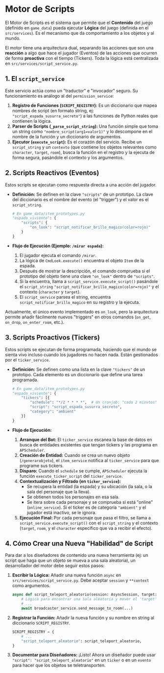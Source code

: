 # Motor de Scripts

El Motor de Scripts es el sistema que permite que el **Contenido** del juego (definido en `game_data`) pueda ejecutar **Lógica** del juego (definida en el `src/services`). Es el mecanismo que da comportamiento a los objetos y al mundo.

El motor tiene una arquitectura dual, separando las acciones que son una **reacción** a algo que hace el jugador (Eventos) de las acciones que ocurren de forma **proactiva** con el tiempo (Tickers). Toda la lógica está centralizada en `src/services/script_service.py`.

## 1. El `script_service`

Este servicio actúa como un "traductor" e "invocador" seguro. Su funcionamiento es análogo al del `permission_service`:

1.  **Registro de Funciones (`SCRIPT_REGISTRY`):** Es un diccionario que mapea nombres de script (en formato string, ej: `"script_espada_susurra_secreto"`) a las funciones de Python reales que contienen la lógica.
2.  **Parser de Scripts (`_parse_script_string`):** Una función simple que toma un string como `"nombre_script(arg1=valor1)"` y lo descompone en el nombre de la función y un diccionario de argumentos.
3.  **Ejecutor (`execute_script`):** Es el corazón del servicio. Recibe un `script_string` y un `contexto` (que contiene los objetos relevantes como `character`, `target`, `room`), busca la función en el registro y la ejecuta de forma segura, pasándole el contexto y los argumentos.

## 2. Scripts Reactivos (Eventos)

Estos scripts se ejecutan como respuesta directa a una acción del jugador.

*   **Definición:** Se definen en la clave `"scripts"` de un prototipo. La clave del diccionario es el nombre del evento (el "trigger") y el valor es el `script_string`.

    ```python
    # En game_data/item_prototypes.py
    "espada_viviente": {
        "scripts": {
            "on_look": "script_notificar_brillo_magico(color=rojo)"
        }
    }
    ```

*   **Flujo de Ejecución (Ejemplo: `/mirar espada`):**
    1.  El jugador ejecuta el comando `/mirar`.
    2.  La lógica de `CmdLook.execute()` encuentra el objeto `Item` de la espada.
    3.  Después de mostrar la descripción, el comando comprueba si el prototipo del objeto tiene una clave `"on_look"` dentro de `"scripts"`.
    4.  Si la encuentra, llama a `script_service.execute_script()` pasándole el `script_string` `"script_notificar_brillo_magico(color=rojo)"` y el contexto (`character` y `target`).
    5.  El `script_service` parsea el string, encuentra `script_notificar_brillo_magico` en su registro y la ejecuta.

Actualmente, el único evento implementado es `on_look`, pero la arquitectura permite añadir fácilmente nuevos "triggers" en otros comandos (`on_get`, `on_drop`, `on_enter_room`, etc.).

## 3. Scripts Proactivos (Tickers)

Estos scripts se ejecutan de forma programada, haciendo que el mundo se sienta vivo incluso cuando los jugadores no hacen nada. Están gestionados por el `ticker_service`.

*   **Definición:** Se definen como una lista en la clave `"tickers"` de un prototipo. Cada elemento es un diccionario que define una tarea programada.

    ```python
    # En game_data/item_prototypes.py
    "espada_viviente": {
        "tickers": [{
            "schedule": "*/2 * * * *",  # Un cronjob: "cada 2 minutos"
            "script": "script_espada_susurra_secreto",
            "category": "ambient"
        }]
    }
    ```

*   **Flujo de Ejecución:**
    1.  **Arranque del Bot:** El `ticker_service` escanea la base de datos en busca de entidades existentes que tengan tickers y las programa en `APScheduler`.
    2.  **Creación de Entidad:** Cuando se crea un nuevo objeto (`/generarobjeto`), el `item_service` notifica al `ticker_service` para que programe sus tickers.
    3.  **Disparo:** Cuando el `schedule` se cumple, `APScheduler` ejecuta la función `execute_ticker_script` del `ticker_service`.
    4.  **Contextualización y Filtrado (en `ticker_service`):**
        *   Se recupera la entidad (la espada) y su ubicación (la sala, o la sala del personaje que la lleva).
        *   Se obtienen todos los personajes en esa sala.
        *   Se itera sobre cada personaje y se comprueba si está "online" (`online_service`). Si el ticker es de categoría `"ambient"` y el jugador está inactivo, se le ignora.
    5.  **Ejecución Final:** Por cada personaje que pasa el filtro, se llama a `script_service.execute_script()` con el `script_string` y el contexto (`target`, `room`, y el `character` específico que va a recibir el efecto).

## 4. Cómo Crear una Nueva "Habilidad" de Script

Para dar a los diseñadores de contenido una nueva herramienta (ej: un script que haga que un objeto se mueva a una sala aleatoria), un desarrollador del motor debe seguir estos pasos:

1.  **Escribir la Lógica:** Añadir una nueva función `async` en `src/services/script_service.py`. Debe aceptar `session` y `**context` como argumentos.
    ```python
    async def script_teleport_aleatorio(session: AsyncSession, target: Item, **kwargs):
        # Lógica para encontrar una sala aleatoria y mover el 'target' (el objeto).
        # ...
        await broadcaster_service.send_message_to_room(...)
    ```
2.  **Registrar la Función:** Añadir la nueva función y su nombre en string al diccionario `SCRIPT_REGISTRY`.
    ```python
    SCRIPT_REGISTRY = {
        # ...
        "script_teleport_aleatorio": script_teleport_aleatorio,
    }
    ```
3.  **Documentar para Diseñadores:** ¡Listo! Ahora un diseñador puede usar `"script": "script_teleport_aleatorio"` en un `ticker` o en un `evento` para hacer que los objetos se teletransporten.